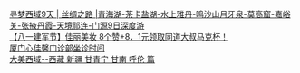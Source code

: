   
[寻梦西域9天 | 丝绸之路 |青海湖-茶卡盐湖-水上雅丹-鸣沙山月牙泉-莫高窟-嘉峪关-张掖丹霞-天境祁连-门源9日深度游](http://www.dianyue.me/archives/651/8j94p3qnz2gcm555/)  
[【八一建军节】佳丽美妆 8个赞+8．1元领取同道大叔马克杯！](http://www.dianyue.me/archives/732/dunexnakpxoj48pd/)  
[厦门心佳馨门诊部坐诊时间](http://www.dianyue.me/archives/919/rg9he7y9ae625l31/)  
[大美西域--西藏 新疆 甘青宁 甘南 呼伦 篇](http://www.dianyue.me/archives/305/2bnyrsbwp48i2us1/)